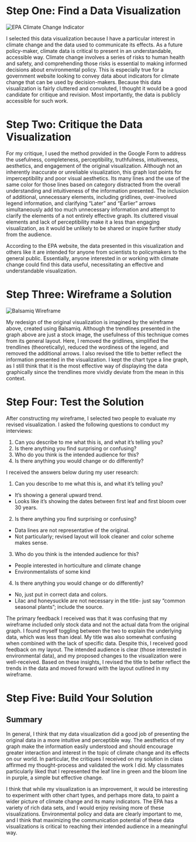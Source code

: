 # Step One: Find a Data Visualization
![EPA Climate Change Indicator](https://www.epa.gov/sites/default/files/2021-03/leaf-bloom-dates_download1_2021.png)

I selected this data visualization because I have a particular interest in climate change and the data used to communicate its effects. As a future policy-maker, climate data is critical to present in an understandable, accessible way. Climate change involves a series of risks to human health and safety, and comprehending those risks is essential to making informed decisions about environmental policy. This is especially true for a government website looking to convey data about indicators for climate change that can be used by decision-makers. Because this data visualization is fairly cluttered and convoluted, I thought it would be a good candidate for critique and revision. Most importantly, the data is publicly accessible for such work.

# Step Two: Critique the Data Visualization
For my critique, I used the method provided in the Google Form to address the usefulness, completeness, perceptibility, truthfulness, intuitiveness, aesthetics, and engagement of the original visualization. Although not an inherently inaccurate or unreliable visualization, this graph lost points for imperceptibility and poor visual aesthetics. Its many lines and the use of the same color for those lines based on category distracted from the overall understanding and intuitiveness of the information presented. The inclusion of additional, unnecessary elements, including gridlines, over-involved legend information, and clarifying “Later” and “Earlier” arrows simultaneously add too much unnecessary information and attempt to clarify the elements of a not entirely effective graph. Its cluttered visual elements and lack of perceptibility make it a less than engaging visualization, as it would be unlikely to be shared or inspire further study from the audience. 

According to the EPA website, the data presented in this visualization and others like it are intended for anyone from scientists to policymakers to the general public. Essentially, anyone interested in or working with climate change could find this data useful, necessitating an effective and understandable visualization. 

# Step Three: Wireframe a Solution

![Balsamiq Wireframe](https://user-images.githubusercontent.com/92963323/141038845-59fb2c75-9831-40b6-b23e-43fef9607b03.png)

My redesign of the original visualization is imagined by the wireframe above, created using Balsamiq. Although the trendlines presented in the graph above are just a stock image, the usefulness of this technique comes from its general layout. Here, I removed the gridlines, simplified the trendlines (theoretically), reduced the wordiness of the legend, and removed the additional arrows. I also revised the title to better reflect the information presented in the visualization. I kept the chart type a line graph, as I still think that it is the most effective way of displaying the data graphically since the trendlines more vividly deviate from the mean in this context.

# Step Four: Test the Solution
After constructing my wireframe, I selected two people to evaluate my revised visualization. I asked the following questions to conduct my interviews:
1. Can you describe to me what this is, and what it’s telling you?
2. Is there anything you find surprising or confusing?
3. Who do you think is the intended audience for this?
4. Is there anything you would change or do differently?

I received the answers below during my user research:
1. Can you describe to me what this is, and what it’s telling you?
* It’s showing a general upward trend.
* Looks like it’s showing the dates between first leaf and first bloom over 30 years.
2. Is there anything you find surprising or confusing?
* Data lines are not representative of the original.
* Not particularly; revised layout will look cleaner and color scheme makes sense.
3. Who do you think is the intended audience for this?
* People interested in horticulture and climate change
* Environmentalists of some kind
4. Is there anything you would change or do differently?
* No, just put in correct data and colors.
* Lilac and honeysuckle are not necessary in the title- just say “common seasonal plants”; include the source.

The primary feedback I received was that it was confusing that my wireframe included only stock data and not the actual data from the original graph. I found myself toggling between the two to explain the underlying data, which was less than ideal. My title was also somewhat confusing when combined with the lack of specific data. Despite this, I received good feedback on my layout. The intended audience is clear (those interested in environmental data), and my proposed changes to the visualization were well-received. Based on these insights, I revised the title to better reflect the trends in the data and moved forward with the layout outlined in my wireframe.

# Step Five: Build Your Solution
<div class="flourish-embed flourish-chart" data-src="visualisation/7768957"><script src="https://public.flourish.studio/resources/embed.js"></script></div>

## Summary
In general, I think that my data visualization did a good job of presenting the original data in a more intuitive and perceptible way. The aesthetics of my graph make the information easily understood and should encourage greater interaction and interest in the topic of climate change and its effects on our world. In particular, the critiques I received on my solution in class affirmed my thought-process and validated the work I did. My classmates particularly liked that I represented the leaf line in green and the bloom line in purple, a simple but effective change. 

I think that while my visualization is an improvement, it would be interesting to experiment with other chart types, and perhaps more data, to paint a wider picture of climate change and its many indicators. The EPA has a variety of rich data sets, and I would enjoy revising more of these visualizations. Environmental policy and data are clearly important to me, and I think that maximizing the communication potential of these data visualizations is critical to reaching their intended audience in a meaningful way.
